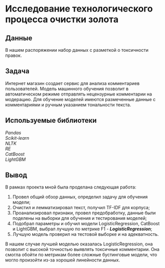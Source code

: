 # Исследование технологического процесса очистки золота


## Данные

В нашем распоряжении набор данных с разметкой о токсичности правок.

## Задача

Интернет магазин создает сервис для анализа комментариев пользователей. Модель машинного обучения позволит в автоматическом режиме отправлять нецензурные комментарии на модерацию. Для обучение моделей имеются размеченные данные с комментариями и ручным указанием тональности текста.

## Используемые библиотеки

*Pandas* <br>
*Scikit-learn* <br>
*NLTK* <br>
*RE* <br>
*CatBoost* <br>
*LightGBM* <br>

## Вывод

В рамках проекта мной была проделана следующая работа:
1. Провел общий обзор данных, определил задачу для обучения модели;
2. Очистил и лемматизировал текст, получил TF-IDF для корпуса;
3. Проанализировал признаки, провел предобработку, данные были поделены на выборки для обучения и тестирования моделей;
4. Подобрал параметры и обучил модели LogisticRegression, CatBoost и LightGBM, выбрал лучшую по метрике F1 - ***LogisticRegression***;
5. Лучшую модель проверил на тестовой выборке и на адекватность.

В нашем случае лучшей моделью оказалась LogisticRegression, она позволит с высокой точностью выявлять токсичные комментарии. Она смогла обойти по метрикам более сложные бустинговые модели, что могло произойти из-за хорошей линейности данных.
